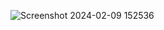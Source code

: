 
![Screenshot 2024-02-09 152536](https://github.com/jmjustis/CampaignFinance/assets/119478875/b765f679-7223-4245-a9c7-f61b08a0d8a4)
